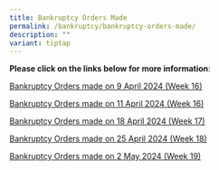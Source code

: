 ```yaml
---
title: Bankruptcy Orders Made
permalink: /bankruptcy/bankruptcy-orders-made/
description: ""
variant: tiptap
---
```

<p><strong>Please click on the links below for more information</strong>:</p>
<p></p>
<p><a href="/files/BOs Made/Bankruptcy_Orders_made_on_9_April_2024__Week_16_.pdf" rel="noopener noreferrer nofollow" target="_blank">Bankruptcy Orders made on 9 April 2024 (Week 16)</a>
</p>
<p><a href="/files/BOs Made/Bankruptcy_Orders_made_on_11_April_2024__Week_16_.pdf" rel="noopener noreferrer nofollow" target="_blank">Bankruptcy Orders made on 11 April 2024 (Week 16)</a>
</p>
<p><a href="/files/BOs Made/Bankruptcy_Orders_made_on_18_April_2024__Week_17_.pdf" rel="noopener noreferrer nofollow" target="_blank">Bankruptcy Orders made on 18 April 2024 (Week 17)</a>
</p>
<p><a href="/files/BOs Made/Bankruptcy_Orders_made_on_25_April_2024__Week_18_.pdf" rel="noopener noreferrer nofollow" target="_blank">Bankruptcy Orders made on 25 April 2024 (Week 18)</a>
</p>
<p><a href="/files/BOs Made/Bankruptcy_Orders_made_on_2_May_2024__Week_19_.pdf" rel="noopener noreferrer nofollow" target="_blank">Bankruptcy Orders made on 2 May 2024 (Week 19)</a>
</p>